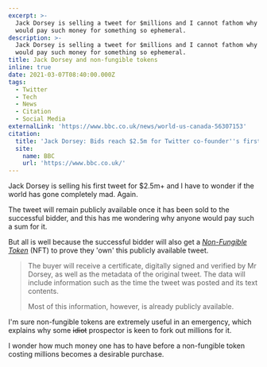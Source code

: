 ```yaml
---
excerpt: >-
  Jack Dorsey is selling a tweet for $millions and I cannot fathom why anyone
  would pay such money for something so ephemeral.
description: >-
  Jack Dorsey is selling a tweet for $millions and I cannot fathom why anyone
  would pay such money for something so ephemeral.
title: Jack Dorsey and non-fungible tokens
inline: true
date: 2021-03-07T08:40:00.000Z
tags:
  - Twitter
  - Tech
  - News
  - Citation
  - Social Media
externalLink: 'https://www.bbc.co.uk/news/world-us-canada-56307153'
citation:
  title: 'Jack Dorsey: Bids reach $2.5m for Twitter co-founder''s first post'
  site:
    name: BBC
    url: 'https://www.bbc.co.uk/'
---
```

Jack Dorsey is selling his first tweet for $2.5m+ and I have to wonder if the world has gone completely mad. Again.

The tweet will remain publicly available once it has been sold to the successful bidder, and this has me wondering why anyone would pay such a sum for it.

But all is well because the successful bidder will also get a *[Non-Fungible Token](https://en.wikipedia.org/wiki/Non-fungible_token)* (NFT) to prove they 'own' this publicly available tweet.

> The buyer will receive a certificate, digitally signed and verified by Mr Dorsey, as well as the metadata of the original tweet. The data will include information such as the time the tweet was posted and its text contents.
> 
> Most of this information, however, is already publicly available. 

I'm sure non-fungible tokens are extremely useful in an emergency, which explains why some ~~idiot~~ prospector is keen to fork out millions for it.

I wonder how much money one has to have before a non-fungible token costing millions becomes a desirable purchase.



